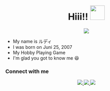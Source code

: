 <h1 align="center">Hiii!! <img src="https://github.com/Hotaro9015/gif/blob/main/hyouka-oreki.gif" width="45px" alt=""><br></h1>
<p align="center">
<img align="center" height="auto" src="https://github.com/Hotaro9015/gif/blob/main/oreki-houtarou-hyouka%20-%202022-03-03T120850.818.gif"/>

<p align="center">

- My name is ルディ
- I was born on Juni 25, 2007
- My Hobby Playing Game
- I'm glad you got to know me 😆

<p align="center">

### Connect with me 
<p align="center">
  <a href="https://discord.com/users/907169033764356097"><img src="https://img.shields.io/badge/Discord-E4405F?style=for-the-badge&logo=discord&logoColor=white"/> 
  <a href="https://wa.me/6285703155153"><img src="https://img.shields.io/badge/WhatsApp-25D366?style=for-the-badge&logo=whatsapp&logoColor=white" />
  <a href="https://open.spotify.com/user/31rz57wmdp4pn533xfjrik3p6pxu?si=vSqWBhygQNmybN99ROgAuw&utm_source=copy-link"><img src="https://img.shields.io/badge/Spotify-25D366?style=for-the-badge&logo=spotify&logoColor=white" />
<p align="center">
